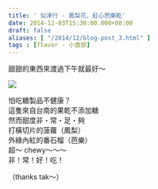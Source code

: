 ```yaml
---
title: ' 似津行 - 鳳梨花、紅心芭樂乾'
date: 2014-12-03T15:30:00.000+08:00
draft: false
aliases: [ "/2014/12/blog-post_3.html" ]
tags : [flavor - 小食部]
---
```


甜甜的東西來渡過下午就最好～  

[![](https://farm9.staticflickr.com/8628/15268835674_4fa31f2ab7_z.jpg)](https://farm9.staticflickr.com/8628/15268835674_4fa31f2ab7_z.jpg)

怕吃糖製品不健康？  
這隻來自台南的果乾不添加糖  
然而甜度非・常・足・夠  
打橫切片的菠蘿（鳳梨）  
外綠內紅的番石榴（芭樂）  
超～ chewy～～～  
非！常！好！吃！  
  
（thanks tak～）